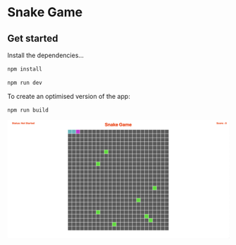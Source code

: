 # Snake Game


## Get started

Install the dependencies...

```bash
npm install
```


```bash
npm run dev
```


To create an optimised version of the app:

```bash
npm run build
```


![alt text](https://github.com/pradeep-mishra/snakegame/blob/main/public/sample.png?raw=true)